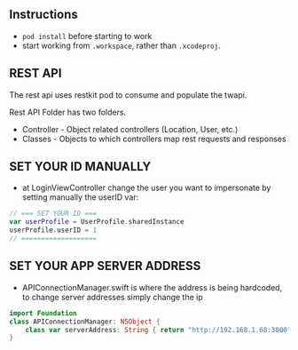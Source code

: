 ## Instructions

- `pod install` before starting to work
- start working from `.workspace`, rather than `.xcodeproj`.

## REST API

The rest api uses restkit pod to consume and populate the twapi.

Rest API Folder has two folders.

* Controller - Object related controllers (Location, User, etc.)
* Classes - Objects to which controllers map rest requests and responses

## SET YOUR ID MANUALLY
- at LoginViewController change the user you want to impersonate by setting manually the userID var:

```swift
// === SET YOUR ID ===    
var userProfile = UserProfile.sharedInstance    
userProfile.userID = 1    
// ===================
```

## SET YOUR APP SERVER ADDRESS  
- APIConnectionManager.swift is where the address is being hardcoded, to change server addresses simply change the ip

```swift
import Foundation    
class APIConnectionManager: NSObject {    
    class var serverAddress: String { return "http://192.168.1.68:3000" }    
}    
```
